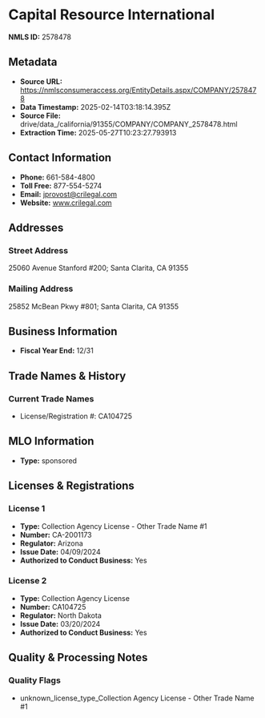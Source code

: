 # Capital Resource International

**NMLS ID:** 2578478

## Metadata
- **Source URL:** https://nmlsconsumeraccess.org/EntityDetails.aspx/COMPANY/2578478
- **Data Timestamp:** 2025-02-14T03:18:14.395Z
- **Source File:** drive/data_/california/91355/COMPANY/COMPANY_2578478.html
- **Extraction Time:** 2025-05-27T10:23:27.793913

## Contact Information
- **Phone:** 661-584-4800
- **Toll Free:** 877-554-5274
- **Email:** jprovost@crilegal.com
- **Website:** www.crilegal.com

## Addresses
### Street Address
25060 Avenue Stanford #200; Santa Clarita, CA 91355

### Mailing Address
25852 McBean Pkwy #801; Santa Clarita, CA 91355

## Business Information
- **Fiscal Year End:** 12/31

## Trade Names & History
### Current Trade Names
- License/Registration #: CA104725

## MLO Information
- **Type:** sponsored

## Licenses & Registrations

### License 1
- **Type:** Collection Agency License - Other Trade Name #1
- **Number:** CA-2001173
- **Regulator:** Arizona
- **Issue Date:** 04/09/2024
- **Authorized to Conduct Business:** Yes

### License 2
- **Type:** Collection Agency License
- **Number:** CA104725
- **Regulator:** North Dakota
- **Issue Date:** 03/20/2024
- **Authorized to Conduct Business:** Yes

## Quality & Processing Notes
### Quality Flags
- unknown_license_type_Collection Agency License - Other Trade Name #1
